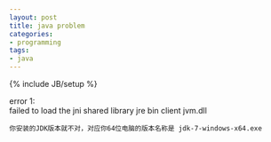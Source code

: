 ```yaml
---
layout: post
title: java problem
categories:
- programming
tags:
- java
---
```

{% include JB/setup %}

error 1:  
failed to load the jni shared library jre bin client jvm.dll  

    你安装的JDK版本就不对，对应你64位电脑的版本名称是 jdk-7-windows-x64.exe